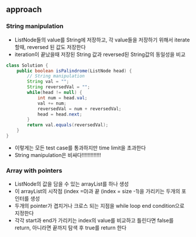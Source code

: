## approach 
### String manipulation 
- ListNode들의 value를 String에 저장하고, 각 value들을 저장하기 위해서 iterate 할때, reversed 된 값도 저장한다 
- iteration이 끝났을때 저장된 String 값과 reversed된 String값의 동일성을 비교 

```java
class Solution {
    public boolean isPalindrome(ListNode head) {
        // String manipulation
        String val = "";
        String reversedVal = "";
        while(head != null) {
            int num = head.val;
            val += num;
            reversedVal = num + reversedVal;
            head = head.next;
        }
        return val.equals(reversedVal);
    }
}
```
- 이렇게는 모든 test case를 통과하지만 time limit을 초과한다 
- String manipulation은 비싸다!!!!!!!!!!!!!

### Array with pointers
- ListNode의 값을 담을 수 있는 arrayList를 하나 생성 
- 이 arrayList의 시작점 (index =0)과 끝 (index = size -1)을 가리키는 두개의 포인터를 생성 
- 두개의 pointer가 겹치거나 크로스 되는 지점을 while loop end condition으로 지정한다
- 각각 start과 end가 가리키는 index의 value를 비교하고 틀린다면 false를 return, 아니라면 끝까지 탐색 후 true를 return 한다

